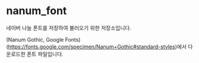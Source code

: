 # nanum_font
네이버 나눔 폰트를 저장하여 불러오기 위한 저장소입니다.

(Nanum Gothic, Google Fonts)(https://fonts.google.com/specimen/Nanum+Gothic#standard-styles)에서 다운로드한 폰트 파일입니다.
